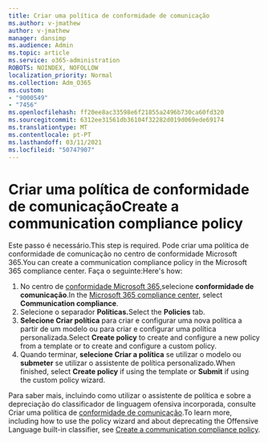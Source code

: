 ```yaml
---
title: Criar uma política de conformidade de comunicação
ms.author: v-jmathew
author: v-jmathew
manager: dansimp
ms.audience: Admin
ms.topic: article
ms.service: o365-administration
ROBOTS: NOINDEX, NOFOLLOW
localization_priority: Normal
ms.collection: Adm_O365
ms.custom:
- "9000549"
- "7456"
ms.openlocfilehash: ff20ee8ac33598e6f21855a2496b730ca60fd320
ms.sourcegitcommit: 6312ee31561db36104f32282d019d069ede69174
ms.translationtype: MT
ms.contentlocale: pt-PT
ms.lasthandoff: 03/11/2021
ms.locfileid: "50747907"
---
```

# <a name="create-a-communication-compliance-policy"></a><span data-ttu-id="af39f-102">Criar uma política de conformidade de comunicação</span><span class="sxs-lookup"><span data-stu-id="af39f-102">Create a communication compliance policy</span></span>

<span data-ttu-id="af39f-103">Este passo é necessário.</span><span class="sxs-lookup"><span data-stu-id="af39f-103">This step is required.</span></span> <span data-ttu-id="af39f-104">Pode criar uma política de conformidade de comunicação no centro de conformidade Microsoft 365.</span><span class="sxs-lookup"><span data-stu-id="af39f-104">You can create a communication compliance policy in the Microsoft 365 compliance center.</span></span> <span data-ttu-id="af39f-105">Faça o seguinte:</span><span class="sxs-lookup"><span data-stu-id="af39f-105">Here's how:</span></span>

1. <span data-ttu-id="af39f-106">No centro de [conformidade Microsoft 365,](https://go.microsoft.com/fwlink/?linkid=2130502)selecione **conformidade de comunicação**.</span><span class="sxs-lookup"><span data-stu-id="af39f-106">In the [Microsoft 365 compliance center](https://go.microsoft.com/fwlink/?linkid=2130502), select **Communication compliance**.</span></span>
2. <span data-ttu-id="af39f-107">Selecione o separador **Políticas.**</span><span class="sxs-lookup"><span data-stu-id="af39f-107">Select the **Policies** tab.</span></span>
3. <span data-ttu-id="af39f-108">**Selecione Criar política** para criar e configurar uma nova política a partir de um modelo ou para criar e configurar uma política personalizada.</span><span class="sxs-lookup"><span data-stu-id="af39f-108">Select **Create policy** to create and configure a new policy from a template or to create and configure a custom policy.</span></span>
4. <span data-ttu-id="af39f-109">Quando terminar, **selecione Criar a política** se utilizar o modelo ou **submeter** se utilizar o assistente de política personalizado.</span><span class="sxs-lookup"><span data-stu-id="af39f-109">When finished, select **Create policy** if using the template or **Submit** if using the custom policy wizard.</span></span>

<span data-ttu-id="af39f-110">Para saber mais, incluindo como utilizar o assistente de política e sobre a depreciação do classificador de linguagem ofensiva incorporada, consulte Criar uma política de [conformidade de comunicação](https://go.microsoft.com/fwlink/?linkid=2129079).</span><span class="sxs-lookup"><span data-stu-id="af39f-110">To learn more, including how to use the policy wizard and about deprecating the Offensive Language built-in classifier, see [Create a communication compliance policy](https://go.microsoft.com/fwlink/?linkid=2129079).</span></span>
